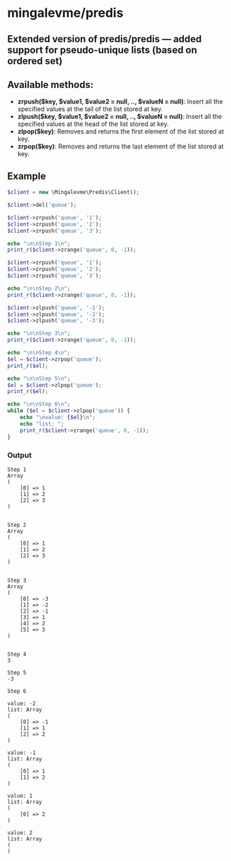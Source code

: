 # mingalevme/predis
## Extended version of predis/predis — added support for pseudo-unique lists (based on ordered set)

## Available methods:
* **zrpush($key, $value1, $value2 = null, .., $valueN = null)**: Insert all the specified values at the tail of the list stored at key.
* **zlpush($key, $value1, $value2 = null, .., $valueN = null)**: Insert all the specified values at the head of the list stored at key.
* **zlpop($key)**: Removes and returns the first element of the list stored at key.
* **zrpop($key)**: Removes and returns the last element of the list stored at key.

## Example

```php
$client = new \Mingalevme\Predis\Client();

$client->del('queue');

$client->zrpush('queue', '1');
$client->zrpush('queue', '2');
$client->zrpush('queue', '3');

echo "\n\nStep 1\n";
print_r($client->zrange('queue', 0, -1));

$client->zrpush('queue', '1');
$client->zrpush('queue', '2');
$client->zrpush('queue', '3');

echo "\n\nStep 2\n";
print_r($client->zrange('queue', 0, -1));

$client->zlpush('queue', '-1');
$client->zlpush('queue', '-2');
$client->zlpush('queue', '-3');

echo "\n\nStep 3\n";
print_r($client->zrange('queue', 0, -1));

echo "\n\nStep 4\n";
$el = $client->zrpop('queue');
print_r($el);

echo "\n\nStep 5\n";
$el = $client->zlpop('queue');
print_r($el);

echo "\n\nStep 6\n";
while ($el = $client->zlpop('queue')) {
    echo "\nvalue: {$el}\n";
    echo "list: ";
    print_r($client->zrange('queue', 0, -1));
}
```

### Output
```
Step 1
Array
(
    [0] => 1
    [1] => 2
    [2] => 3
)


Step 2
Array
(
    [0] => 1
    [1] => 2
    [2] => 3
)


Step 3
Array
(
    [0] => -3
    [1] => -2
    [2] => -1
    [3] => 1
    [4] => 2
    [5] => 3
)


Step 4
3

Step 5
-3

Step 6

value: -2
list: Array
(
    [0] => -1
    [1] => 1
    [2] => 2
)

value: -1
list: Array
(
    [0] => 1
    [1] => 2
)

value: 1
list: Array
(
    [0] => 2
)

value: 2
list: Array
(
)
```
